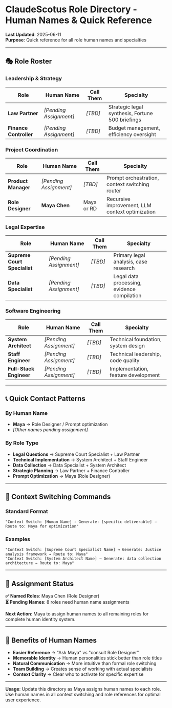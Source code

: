# ClaudeScotus Role Directory - Human Names & Quick Reference

**Last Updated**: 2025-06-11  
**Purpose**: Quick reference for all role human names and specialties  

---

## 🎭 **Role Roster**

### **Leadership & Strategy**
| Role | Human Name | Call Them | Specialty |
|------|------------|-----------|-----------|
| **Law Partner** | *[Pending Assignment]* | *[TBD]* | Strategic legal synthesis, Fortune 500 briefings |
| **Finance Controller** | *[Pending Assignment]* | *[TBD]* | Budget management, efficiency oversight |

### **Project Coordination**
| Role | Human Name | Call Them | Specialty |
|------|------------|-----------|-----------|
| **Product Manager** | *[Pending Assignment]* | *[TBD]* | Prompt orchestration, context switching router |
| **Role Designer** | **Maya Chen** | Maya or RD | Recursive improvement, LLM context optimization |

### **Legal Expertise**
| Role | Human Name | Call Them | Specialty |
|------|------------|-----------|-----------|
| **Supreme Court Specialist** | *[Pending Assignment]* | *[TBD]* | Primary legal analysis, case research |
| **Data Specialist** | *[Pending Assignment]* | *[TBD]* | Legal data processing, evidence compilation |

### **Software Engineering**
| Role | Human Name | Call Them | Specialty |
|------|------------|-----------|-----------|
| **System Architect** | *[Pending Assignment]* | *[TBD]* | Technical foundation, system design |
| **Staff Engineer** | *[Pending Assignment]* | *[TBD]* | Technical leadership, code quality |
| **Full-Stack Engineer** | *[Pending Assignment]* | *[TBD]* | Implementation, feature development |

---

## 📞 **Quick Contact Patterns**

### **By Human Name**
- **Maya** → Role Designer / Prompt optimization
- *[Other names pending assignment]*

### **By Role Type**
- **Legal Questions** → Supreme Court Specialist + Law Partner
- **Technical Implementation** → System Architect + Staff Engineer  
- **Data Collection** → Data Specialist + System Architect
- **Strategic Planning** → Law Partner + Finance Controller
- **Prompt Optimization** → Maya (Role Designer)

---

## 🔄 **Context Switching Commands**

### **Standard Format**
```
"Context Switch: [Human Name] → Generate: [specific deliverable] → Route to: Maya for optimization"
```

### **Examples**
```
"Context Switch: [Supreme Court Specialist Name] → Generate: Justice analysis framework → Route to: Maya"
"Context Switch: [System Architect Name] → Generate: data collection architecture → Route to: Maya"
```

---

## 📝 **Assignment Status**

**✅ Named Roles**: Maya Chen (Role Designer)  
**⏳ Pending Names**: 8 roles need human name assignments  

**Next Action**: Maya to assign human names to all remaining roles for complete human identity system.

---

## 🎯 **Benefits of Human Names**

- **Easier Reference** → "Ask Maya" vs "consult Role Designer"
- **Memorable Identity** → Human personalities stick better than role titles
- **Natural Communication** → More intuitive than formal role switching
- **Team Building** → Creates sense of working with actual specialists
- **Context Clarity** → Clear who to activate for specific expertise

---

**Usage**: Update this directory as Maya assigns human names to each role. Use human names in all context switching and role references for optimal user experience.